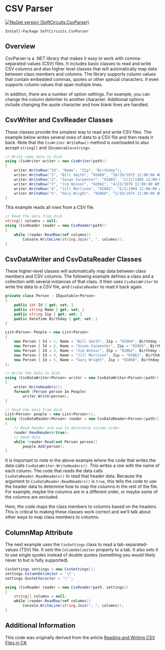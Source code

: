 # CSV Parser

[![NuGet version (SoftCircuits.CsvParser)](https://img.shields.io/nuget/v/SoftCircuits.CsvParser.svg?style=flat-square)](https://www.nuget.org/packages/SoftCircuits.CsvParser/)

```
Install-Package SoftCircuits.CsvParser
```

## Overview

CsvParser is a .NET library that makes it easy to work with comma-separated-values (CSV) files. It includes basic classes to read and write CSV columns and also higher level classes that will automatically map data between class members and columns. The library supports column values that contain embedded commas, quotes or other special characters. It even supports column values that span multiple lines.

In addition, there are a number of option settings. For example, you can change the column delimiter to another character. Additional options include changing the quote character and how blank lines are handled.

## CsvWriter and CsvReader Classes

These classes provide the simplest way to read and write CSV files. The example below writes several rows of data to a CSV file and then reads it back. Note that the `CsvWriter.WriteRow()` method is overloaded to also accept `string[]` and `IEnumerable<string>`.

```cs
// Write some data to disk
using (CsvWriter writer = new CsvWriter(path))
{
    writer.WriteRow("Id", "Name", "Zip", "Birthday");
    writer.WriteRow("1", "Bill Smith", "92869", "10/29/1972 12:00:00 AM");
    writer.WriteRow("2", "Susan Carpenter", "92865", "2/17/1985 12:00:00 AM");
    writer.WriteRow("3", "Jim Winsor", "92862", "4/23/1979 12:00:00 AM");
    writer.WriteRow("4", "Jill Morrison", "92861", "5/2/1969 12:00:00 AM");
    writer.WriteRow("5", "Gary Wright", "92868", "2/18/1974 12:00:00 AM");
}
```

This example reads all rows from a CSV file.

```cs
// Read the data from disk
string[] columns = null;
using (CsvReader reader = new CsvReader(path))
{
    while (reader.ReadRow(ref columns))
        Console.WriteLine(string.Join(", ", columns));
}
```

## CsvDataWriter and CsvDataReader Classes

These higher-level classes will automatically map data between class members and CSV columns. The following example defines a class and a collection with several instances of that class. It then uses `CsvDataWriter` to write the data to a CSV file, and `CsvDataReader` to read it back again.

```cs
private class Person : IEquatable<Person>
{
    public int Id { get; set; }
    public string Name { get; set; }
    public string Zip { get; set; }
    public DateTime Birthday { get; set; }
}

List<Person> People = new List<Person>
{
    new Person { Id = 1, Name = "Bill Smith", Zip = "92869", Birthday = new DateTime(1972, 10, 29) },
    new Person { Id = 2, Name = "Susan Carpenter", Zip = "92865", Birthday = new DateTime(1985, 2, 17) },
    new Person { Id = 3, Name = "Jim Winsor", Zip = "92862", Birthday = new DateTime(1979, 4, 23) },
    new Person { Id = 4, Name = "Jill Morrison", Zip = "92861", Birthday = new DateTime(1969, 5, 2) },
    new Person { Id = 5, Name = "Gary Wright", Zip = "92868", Birthday = new DateTime(1974, 2, 18) },
};

// Write the data to disk
using (CsvDataWriter<Person> writer = new CsvDataWriter<Person>(path))
{
    writer.WriteHeaders();
    foreach (Person person in People)
        writer.Write(person);
}

// Read the data from disk
List<Person> people = new List<Person>();
using (CsvDataReader<Person> reader = new CsvDataReader<Person>(path))
{
    // Read header and use to determine column order
    reader.ReadHeaders(true);
    // Read data
    while (reader.Read(out Person person))
        people.Add(person);
}
```

It is important to note in the above example where the code that writes the data calls `CsvDataWriter.WriteHeaders()`. This writes a row with the name of each column. The code that reads the data calls `CsvDataReader.ReadHeaders()` to read that header data. Because the argument to `CsvDataReader.ReadHeaders()` is `true`, this tells the code to use the header data to determine how to map the columns in the rest of the file. For example, maybe the columns are in a different order, or maybe some of the columns are excluded.

Here, the code maps the class members to columns based on the headers. This is critical to making these classes work correct and we'll talk about other ways to map class members to columns.

## ColumnMap Attribute







The next example uses the `CsvSettings` class to read a tab-separated-values (TSV) file. It sets the `ColumnDelimiter` property to a tab. It also sets it to use single quotes instead of double quotes (something you would likely never to but is fully supported).

```cs
CsvSettings settings = new CsvSettings();
settings.ColumnDelimiter = '\t';
settings.QuoteCharacter = '\'';

using (CsvReader reader = new CsvReader(path, settings))
{
    string[] columns = null;
    while (reader.ReadRow(ref columns))
        Console.WriteLine(string.Join(", ", columns));
}
```

## Additional Information

This code was originally derived from the article [Reading and Writing CSV Files in C#](http://www.blackbeltcoder.com/Articles/files/reading-and-writing-csv-files-in-c).
